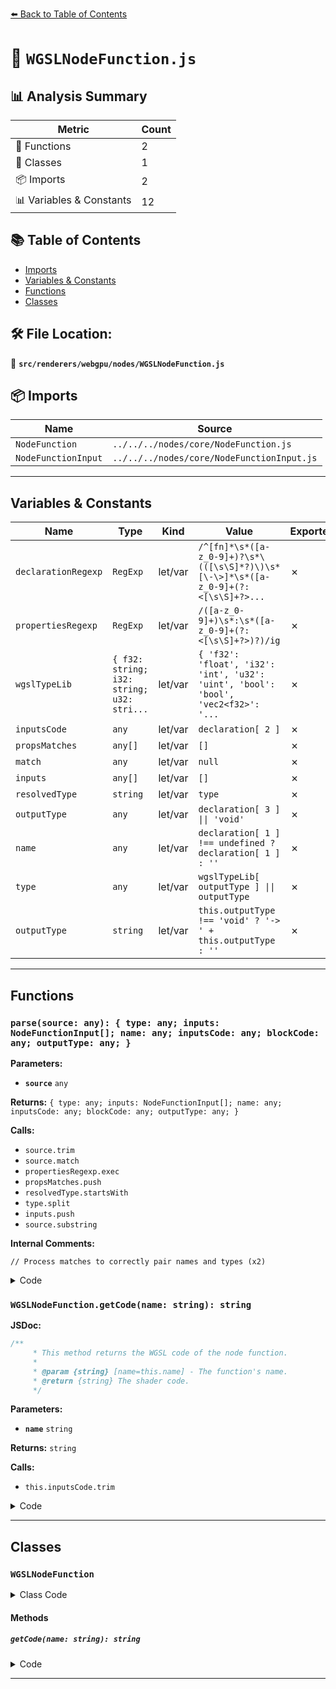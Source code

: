 [⬅️ Back to Table of Contents](../../../../index.md)

# 📄 `WGSLNodeFunction.js`

## 📊 Analysis Summary

| Metric | Count |
|--------|-------|
| 🔧 Functions | 2 |
| 🧱 Classes | 1 |
| 📦 Imports | 2 |
| 📊 Variables & Constants | 12 |

## 📚 Table of Contents

- [Imports](#imports)
- [Variables & Constants](#variables-constants)
- [Functions](#functions)
- [Classes](#classes)

## 🛠️ File Location:
📂 **`src/renderers/webgpu/nodes/WGSLNodeFunction.js`**

## 📦 Imports

| Name | Source |
|------|--------|
| `NodeFunction` | `../../../nodes/core/NodeFunction.js` |
| `NodeFunctionInput` | `../../../nodes/core/NodeFunctionInput.js` |


---

## Variables & Constants

| Name | Type | Kind | Value | Exported |
|------|------|------|-------|----------|
| `declarationRegexp` | `RegExp` | let/var | `/^[fn]*\s*([a-z_0-9]+)?\s*\(([\s\S]*?)\)\s*[\-\>]*\s*([a-z_0-9]+(?:<[\s\S]+?>...` | ✗ |
| `propertiesRegexp` | `RegExp` | let/var | `/([a-z_0-9]+)\s*:\s*([a-z_0-9]+(?:<[\s\S]+?>)?)/ig` | ✗ |
| `wgslTypeLib` | `{ f32: string; i32: string; u32: stri...` | let/var | `{ 'f32': 'float', 'i32': 'int', 'u32': 'uint', 'bool': 'bool', 'vec2<f32>': '...` | ✗ |
| `inputsCode` | `any` | let/var | `declaration[ 2 ]` | ✗ |
| `propsMatches` | `any[]` | let/var | `[]` | ✗ |
| `match` | `any` | let/var | `null` | ✗ |
| `inputs` | `any[]` | let/var | `[]` | ✗ |
| `resolvedType` | `string` | let/var | `type` | ✗ |
| `outputType` | `any` | let/var | `declaration[ 3 ] \|\| 'void'` | ✗ |
| `name` | `any` | let/var | `declaration[ 1 ] !== undefined ? declaration[ 1 ] : ''` | ✗ |
| `type` | `any` | let/var | `wgslTypeLib[ outputType ] \|\| outputType` | ✗ |
| `outputType` | `string` | let/var | `this.outputType !== 'void' ? '-> ' + this.outputType : ''` | ✗ |


---

## Functions

### `parse(source: any): { type: any; inputs: NodeFunctionInput[]; name: any; inputsCode: any; blockCode: any; outputType: any; }`

**Parameters:**

- **`source`** `any`

**Returns:** `{ type: any; inputs: NodeFunctionInput[]; name: any; inputsCode: any; blockCode: any; outputType: any; }`

**Calls:**

- `source.trim`
- `source.match`
- `propertiesRegexp.exec`
- `propsMatches.push`
- `resolvedType.startsWith`
- `type.split`
- `inputs.push`
- `source.substring`

**Internal Comments:**
```
// Process matches to correctly pair names and types (x2)
```

<details><summary>Code</summary>

```typescript
( source ) => {

	source = source.trim();

	const declaration = source.match( declarationRegexp );

	if ( declaration !== null && declaration.length === 4 ) {

		const inputsCode = declaration[ 2 ];
		const propsMatches = [];
		let match = null;

		while ( ( match = propertiesRegexp.exec( inputsCode ) ) !== null ) {

			propsMatches.push( { name: match[ 1 ], type: match[ 2 ] } );

		}

		// Process matches to correctly pair names and types
		const inputs = [];
		for ( let i = 0; i < propsMatches.length; i ++ ) {

			const { name, type } = propsMatches[ i ];

			let resolvedType = type;

			if ( resolvedType.startsWith( 'ptr' ) ) {

				resolvedType = 'pointer';

			} else {

				if ( resolvedType.startsWith( 'texture' ) ) {

					resolvedType = type.split( '<' )[ 0 ];

				}

				resolvedType = wgslTypeLib[ resolvedType ];

			}

			inputs.push( new NodeFunctionInput( resolvedType, name ) );

		}

		const blockCode = source.substring( declaration[ 0 ].length );
		const outputType = declaration[ 3 ] || 'void';

		const name = declaration[ 1 ] !== undefined ? declaration[ 1 ] : '';
		const type = wgslTypeLib[ outputType ] || outputType;

		return {
			type,
			inputs,
			name,
			inputsCode,
			blockCode,
			outputType
		};

	} else {

		throw new Error( 'FunctionNode: Function is not a WGSL code.' );

	}

}
```
</details>

### `WGSLNodeFunction.getCode(name: string): string`

**JSDoc:**
```typescript
/**
	 * This method returns the WGSL code of the node function.
	 *
	 * @param {string} [name=this.name] - The function's name.
	 * @return {string} The shader code.
	 */
```

**Parameters:**

- **`name`** `string`

**Returns:** `string`

**Calls:**

- `this.inputsCode.trim`

<details><summary>Code</summary>

```typescript
getCode( name = this.name ) {

		const outputType = this.outputType !== 'void' ? '-> ' + this.outputType : '';

		return `fn ${ name } ( ${ this.inputsCode.trim() } ) ${ outputType }` + this.blockCode;

	}
```
</details>


---

## Classes

### `WGSLNodeFunction`

<details><summary>Class Code</summary>

```ts
class WGSLNodeFunction extends NodeFunction {

	/**
	 * Constructs a new WGSL node function.
	 *
	 * @param {string} source - The WGSL source.
	 */
	constructor( source ) {

		const { type, inputs, name, inputsCode, blockCode, outputType } = parse( source );

		super( type, inputs, name );

		this.inputsCode = inputsCode;
		this.blockCode = blockCode;
		this.outputType = outputType;

	}

	/**
	 * This method returns the WGSL code of the node function.
	 *
	 * @param {string} [name=this.name] - The function's name.
	 * @return {string} The shader code.
	 */
	getCode( name = this.name ) {

		const outputType = this.outputType !== 'void' ? '-> ' + this.outputType : '';

		return `fn ${ name } ( ${ this.inputsCode.trim() } ) ${ outputType }` + this.blockCode;

	}

}
```
</details>

#### Methods

##### `getCode(name: string): string`

<details><summary>Code</summary>

```ts
getCode( name = this.name ) {

		const outputType = this.outputType !== 'void' ? '-> ' + this.outputType : '';

		return `fn ${ name } ( ${ this.inputsCode.trim() } ) ${ outputType }` + this.blockCode;

	}
```
</details>


---